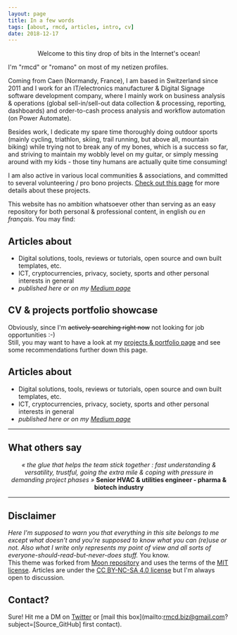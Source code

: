 ```yaml
---
layout: page
title: In a few words
tags: [about, rmcd, articles, intro, cv]
date: 2018-12-17
---
```


<center>Welcome to this tiny drop of bits in the Internet's ocean! </center>

I'm "rmcd" or "romano" on most of my netizen profiles.  

Coming from Caen (Normandy, France), I am based in Switzerland since 2011 and I work for an IT/electronics manufacturer & Digital Signage software development company, where I mainly work on business analysis & operations (global sell-in/sell-out data collection & processing, reporting, dashboards) and order-to-cash process analysis and workflow automation (on Power Automate).

Besides work, I dedicate my spare time thoroughly doing outdoor sports (mainly cycling, triathlon, skiing, trail running, but above all, mountain biking) while trying not to break any of my bones, which is a success so far, and striving to maintain my wobbly level on my guitar, or simply messing around with my kids - those tiny humans are actually quite time consuming!

I am also active in various local communities & associations, and committed to several volunteering / pro bono projects. [Check out this page](https://r-m-c-d.github.io//volunteering-and-pro-bono-projects/) for more details about these projects.

This website has no ambition whatsoever other than serving as an easy repository for both personal & professional content, in english _ou en français_. You may find:

## Articles about
* Digital solutions, tools, reviews or tutorials, open source and own built templates, etc. 
* ICT, cryptocurrencies, privacy, society, sports and other personal interests in general
* _published here or on my [Medium page](https://medium.com/@r_mcd)_

## CV & projects portfolio showcase
Obviously, since I'm ~~actively searching right now~~ not looking for job opportunities :-)  
Still, you may want to have a look at my [projects & portfolio page](https://r-m-c-d.github.io/projects/) and see some recommendations further down this page.

## Articles about

* Digital solutions, tools, reviews or tutorials, open source and own built templates, etc. 
* ICT, cryptocurrencies, privacy, society, sports and other personal interests in general
* _published here or on my [Medium page](https://medium.com/@r_mcd)_


-----

## What others say

<p align="center">
    <i>« the glue that helps the team stick together : fast understanding & versatility, trustful, going the extra mile & coping with pressure in demanding project phases »</i>
<b>Senior HVAC & utilities engineer - pharma & biotech industry</b></p>
<p align="center">


-----

## Disclaimer
_Here I'm supposed to warn you that everything in this site belongs to me except what doesn't and you're supposed to know what you can (re)use or not. Also what I write only represents my point of view and all sorts of everyone-should-read-but-never-does stuff._ You know.     
This theme was forked from [Moon repository](https://github.com/TaylanTatli/Moon) and uses the terms of the [MIT license](https://github.com/r-m-c-d/r-m-c-d.github.io/blob/master/LICENSE). Articles are under the [CC BY-NC-SA 4.0 license](https://creativecommons.org/licenses/by-nc-sa/4.0/) but I'm always open to discussion.

## Contact?
Sure! Hit me a DM on [Twitter](https://twitter.com/rmcd0) or [mail this box](mailto:rmcd.biz@gmail.com?subject=[Source_GitHub] first contact).
